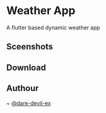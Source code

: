 # Weather App

A flutter based dynamic weather app

## Sceenshots

## Download

## Authour

~ [@dare-devil-ex]("https://t.me/dare_devil_ex")